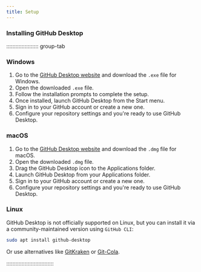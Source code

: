 ```yaml
---
title: Setup
---
```


### Installing GitHub Desktop

::::::::::::::::::::: group-tab

### Windows

1. Go to the [GitHub Desktop website](https://desktop.github.com/) and download the `.exe` file for Windows.
2. Open the downloaded `.exe` file.
3. Follow the installation prompts to complete the setup.
4. Once installed, launch GitHub Desktop from the Start menu.
5. Sign in to your GitHub account or create a new one.
6. Configure your repository settings and you're ready to use GitHub Desktop.

### macOS

1. Go to the [GitHub Desktop website](https://desktop.github.com/) and download the `.dmg` file for macOS.
2. Open the downloaded `.dmg` file.
3. Drag the GitHub Desktop icon to the Applications folder.
4. Launch GitHub Desktop from your Applications folder.
5. Sign in to your GitHub account or create a new one.
6. Configure your repository settings and you're ready to use GitHub Desktop.

### Linux

GitHub Desktop is not officially supported on Linux, but you can install it via a community-maintained version using `GitHub CLI`:

```bash
sudo apt install github-desktop
```

Or use alternatives like [GitKraken](https://www.gitkraken.com/) or [Git-Cola](https://git-cola.github.io/).

:::::::::::::::::::::::::::::::
